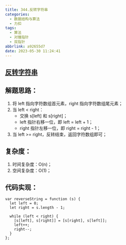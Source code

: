 ```yaml
---
title: 344.反转字符串
categories:
  - 数据结构与算法
  - 力扣
tags:
  - 算法
  - 对撞指针
  - 双指针
abbrlink: a92655d7
date: 2023-05-30 11:24:41
---
```

## [反转字符串](https://leetcode.cn/problems/reverse-string/)

## 解题思路：
1. 将 left 指向字符数组首元素，right 指向字符数组尾元素；
2. 当 left < right：
    - 交换 s[left] 和 s[right]；
    - left 指针右移一位，即 left = left + 1；
    - right 指针左移一位，即 right = right - 1；
3. 当 left >= right，反转结束，返回字符数组即可；

## 复杂度：
1. 时间复杂度：O(n)；
2. 空间复杂度：O(1)；

## 代码实现：
```JS
var reverseString = function (s) {
  let left = 0;
  let right = s.length - 1;

  while (left < right) {
    [s[left], s[right]] = [s[right], s[left]];
    left++;
    right--;
  }
};
```
